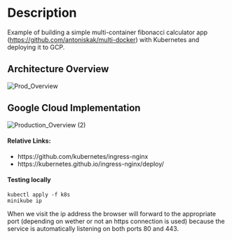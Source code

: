 # Description
Example of building a simple multi-container fibonacci calculator app (https://github.com/antoniskak/multi-docker) with Kubernetes and deploying it to GCP.

## Architecture Overview
![Prod_Overview](https://user-images.githubusercontent.com/36962615/86540629-c4be5500-befe-11ea-992f-68abb700236f.png)

## Google Cloud Implementation
![Production_Overview (2)](https://user-images.githubusercontent.com/36962615/86541165-9b9fc380-bf02-11ea-9a3d-714120c743ed.png)

#### Relative Links:
<ul>
  <li>https://github.com/kubernetes/ingress-nginx</li>
  <li>https://kubernetes.github.io/ingress-nginx/deploy/</li>
</ul>

#### Testing locally
```
kubectl apply -f k8s
minikube ip
```
When we visit the ip address the browser will forward to the appropriate port (depending on wether or not an https connection is used) because the service is automatically listening on both ports 80 and 443.
